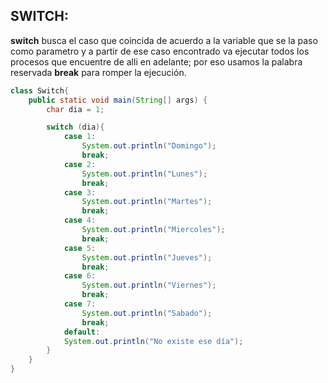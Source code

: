 ## SWITCH:
**switch** busca el caso que coincida de acuerdo a la variable que se la paso como parametro y a partir de ese caso encontrado va ejecutar todos los procesos que encuentre de alli en adelante; por eso usamos la palabra reservada **break** para romper la ejecución.

```java 
class Switch{
    public static void main(String[] args) {
        char dia = 1;

        switch (dia){
            case 1:
                System.out.println("Domingo");
                break;
            case 2:
                System.out.println("Lunes");
                break;
            case 3:
                System.out.println("Martes");
                break;
            case 4:
                System.out.println("Miercoles");
                break;
            case 5:
                System.out.println("Jueves");
                break;
            case 6:
                System.out.println("Viernes");
                break;
            case 7:
                System.out.println("Sabado");
                break;
            default:
            System.out.println("No existe ese día");
        }
    }
}
```
